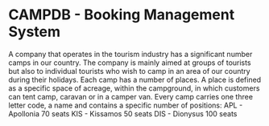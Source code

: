 # CAMPDB - Booking Management System
A company that operates in the tourism industry has a significant number
camps in our country. The company is mainly aimed at groups of tourists
but also to individual tourists who wish to camp in an area
of our country during their holidays.
Each camp has a number of places. A place is defined as a specific space
of acreage, within the campground, in which customers can tent camp, caravan or in a camper van. Every camp carries one
three letter code, a name and contains a specific number of positions:
APL - Apollonia 70 seats
KIS - Kissamos 50 seats
DIS - Dionysus 100 seats
